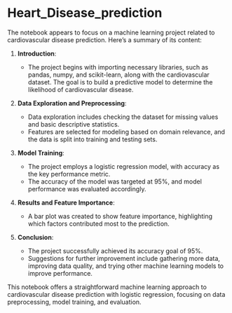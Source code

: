 # Heart_Disease_prediction
The notebook appears to focus on a machine learning project related to cardiovascular disease prediction. Here’s a summary of its content:

1. **Introduction**:
   - The project begins with importing necessary libraries, such as pandas, numpy, and scikit-learn, along with the cardiovascular dataset. The goal is to build a predictive model to determine the likelihood of cardiovascular disease.

2. **Data Exploration and Preprocessing**:
   - Data exploration includes checking the dataset for missing values and basic descriptive statistics.
   - Features are selected for modeling based on domain relevance, and the data is split into training and testing sets.

3. **Model Training**:
   - The project employs a logistic regression model, with accuracy as the key performance metric.
   - The accuracy of the model was targeted at 95%, and model performance was evaluated accordingly.

4. **Results and Feature Importance**:
   - A bar plot was created to show feature importance, highlighting which factors contributed most to the prediction.
   
5. **Conclusion**:
   - The project successfully achieved its accuracy goal of 95%.
   - Suggestions for further improvement include gathering more data, improving data quality, and trying other machine learning models to improve performance.

This notebook offers a straightforward machine learning approach to cardiovascular disease prediction with logistic regression, focusing on data preprocessing, model training, and evaluation.
